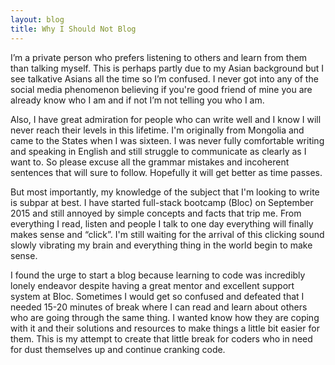 ```yaml
---
layout: blog
title: Why I Should Not Blog
---
```



I’m a private person who prefers listening to others and learn from them than talking myself. This is perhaps partly due to my Asian background but I see talkative Asians all the time so I’m confused. I never got into any of the social media phenomenon believing if you're good friend of mine you are already know who I am and if not I’m not telling you who I am.

Also, I have great admiration for people who can write well and I know I will never reach their levels in this lifetime. I'm originally from Mongolia and came to the States when I was sixteen. I was never fully comfortable writing and speaking in English and still struggle to communicate as clearly as I want to. So please excuse all the grammar mistakes and incoherent sentences that will sure to follow. Hopefully it will get better as time passes.

But most importantly, my knowledge of the subject that I'm looking to write is subpar at best. I have started full-stack bootcamp (Bloc) on September 2015 and still annoyed by simple concepts and facts that trip me. From everything I read, listen and people I talk to one day everything will finally makes sense and “click”. I'm still waiting for the arrival of this clicking sound slowly vibrating my brain and everything thing in the world begin to make sense.

I found the urge to start a blog because learning to code was incredibly lonely endeavor despite having a great mentor and excellent support system at Bloc. Sometimes I would get so confused and defeated that I needed 15-20 minutes of break where I can read and learn about others who are going through the same thing. I wanted know how they are coping with it and their solutions and resources to make things a little bit easier for them. This is my attempt to create that little break for coders who in need for dust themselves up and continue cranking code.
